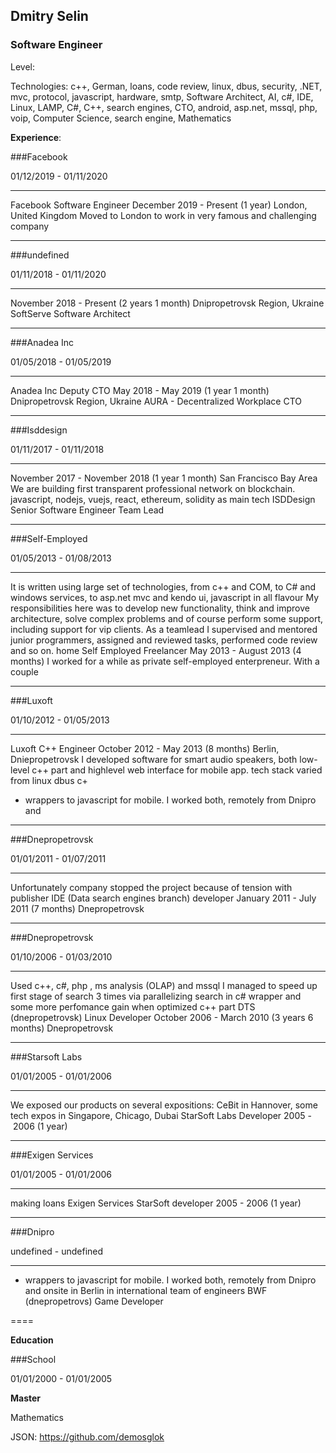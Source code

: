 ## Dmitry Selin

### Software Engineer



Level: 


Technologies: c++, German, loans, code review, linux, dbus, security, .NET, mvc, protocol, javascript, hardware, smtp, Software Architect, AI, c#, IDE, Linux, LAMP, C#, C++, search engines, CTO, android, asp.net, mssql, php, voip, Computer Science, search engine, Mathematics


**Experience**: 

###Facebook

01/12/2019 - 01/11/2020

****

Facebook
Software Engineer
December 2019 - Present (1 year)
London, United Kingdom
Moved to London to work in very famous and challenging company


----
###undefined

01/11/2018 - 01/11/2020

****

November 2018 - Present (2 years 1 month)
Dnipropetrovsk Region, Ukraine
SoftServe
Software Architect


----
###Anadea Inc

01/05/2018 - 01/05/2019

****

Anadea Inc
Deputy CTO
May 2018 - May 2019 (1 year 1 month)
Dnipropetrovsk Region, Ukraine
AURA - Decentralized Workplace 
CTO


----
###Isddesign

01/11/2017 - 01/11/2018

****

November 2017 - November 2018 (1 year 1 month)
San Francisco Bay Area
We are building first transparent professional network on blockchain.
javascript, nodejs, vuejs, react, ethereum, solidity as main tech
ISDDesign
Senior Software Engineer Team Lead


----
###Self-Employed

01/05/2013 - 01/08/2013

****

It is written using large set of technologies, from c++ and COM, to C# and
windows services, to asp.net mvc and kendo ui, javascript in all flavour
My responsibilities here was to develop new functionality, think and improve
architecture, solve complex problems and of course perform some support,
including support for vip clients. As a teamlead I supervised and mentored
junior programmers,  assigned and reviewed tasks, performed code review
and so on.
home
Self Employed Freelancer
May 2013 - August 2013 (4 months)
I worked for a while as private self-employed enterpreneur. With a couple


----
###Luxoft

01/10/2012 - 01/05/2013

****

Luxoft
C++ Engineer
October 2012 - May 2013 (8 months)
Berlin, Dniepropetrovsk
I developed software for smart audio speakers, both low-level c++ part and
highlevel web interface for mobile app. tech stack varied from linux dbus c+
+ wrappers to javascript for mobile. I worked both, remotely from Dnipro and


----
###Dnepropetrovsk

01/01/2011 - 01/07/2011

****

Unfortunately company stopped the project because of tension with publisher
IDE (Data search engines branch)
developer
January 2011 - July 2011 (7 months)
Dnepropetrovsk


----
###Dnepropetrovsk

01/10/2006 - 01/03/2010

****

Used c++, c#, php , ms analysis (OLAP) and mssql
I managed to speed up first stage of search 3 times via parallelizing search in
c# wrapper
and some more perfomance gain when optimized c++ part
DTS (dnepropetrovsk)
Linux Developer
October 2006 - March 2010 (3 years 6 months)
Dnepropetrovsk


----
###Starsoft Labs

01/01/2005 - 01/01/2006

****

We exposed our products on several expositions: CeBit in Hannover, some
tech expos in Singapore, Chicago, Dubai
StarSoft Labs
Developer
2005 - 2006 (1 year)


----
###Exigen Services

01/01/2005 - 01/01/2006

****

making loans
Exigen Services StarSoft
developer
2005 - 2006 (1 year)


----
###Dnipro

undefined - undefined

****

+ wrappers to javascript for mobile. I worked both, remotely from Dnipro and
onsite in Berlin in international team of engineers
BWF (dnepropetrovs)
Game Developer




====

**Education**


###School

01/01/2000 - 01/01/2005

**Master**

Mathematics




JSON: https://github.com/demosglok

   